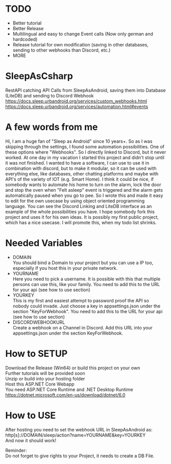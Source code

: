 # TODO
- Better tutorial
- Better Release
- Multilingual and easy to change Event calls (Now only german and hardcoded)
- Release tutorial for own modification (saving in other databases, sending to other webhooks than Discord, etc.)
- MORE

# SleepAsCsharp
RestAPI catching API Calls from SleepAsAndroid, saving them into Database (LiteDB) and sending to Discord Webhook \
https://docs.sleep.urbandroid.org/services/custom_webhooks.html \
https://docs.sleep.urbandroid.org/services/automation.html#events 

# A few words from me
Hi, I am a huge fan of "Sleep as Android" since 10 years+. So as I was skipping through the settings, I found some automation possibilities. One of these options where "Webhooks". So I directly linked to Discord, but it never worked. At one day in my vacation I started this project and didn't stop until it was not finished. I wanted to have a software, I can use to use it in combination with discord, but to make it modular, so it can be used with everything else, like databases, other chatting platforms and maybe with API's of the variety of IOT (e.g. Smart Home). I think it could be nice, if somebody wants to automate his home to turn on the alarm, lock the door and stop the oven when "Felt asleep" event is triggered and the alarm gets automatically paused when you go to pee. So I wrote this and made it easy to edit for the own usecase by using object oriented programming language. You can see the Discord Linking and LiteDB interface as an example of the whole possibilities you have. I hope somebody fork this project and uses it for his own ideas. It is possibly my first public project, which has a nice usecase. I will promote this, when my todo list shrinks.

# Needed Variables
- DOMAIN\
You should bind a Domain to your project but you can use a IP too, especially
if you host this in your private network.
- YOURNAME\
Here you need to pick a username. It is possible with this that multiple persons can use this, like your family.
You need to add this to the URL for your api (see how to use section)
- YOURKEY\
This is my first and easiest attempt to password proof the API so nobody could invade.
Just choose a key in appsettings.json under the section "KeyForWebhook".
You need to add this to the URL for your api (see how to use section)
- DISCORDWEBHOOKURL\
Create a webhook on a Channel in Discord. Add this URL into your appsettings.json under the section KeyForWebhook.

# How to SETUP
Download the Release (Win64) or build this project on your own \
Further tutorials will be provided soon \
Unzip or build into your hosting folder \
Host this ASP.NET Core Webapp \
You need ASP.NET Core Runtime and .NET Desktop Runtime \
https://dotnet.microsoft.com/en-us/download/dotnet/6.0 

# How to USE
After hosting you need to set the webhook URL in SleepAsAndroid as: 
http[s]://DOMAIN/sleep/action?name=YOURNAME&key=YOURKEY \
And now it should work! 

Reminder: \
Do not forget to give rights to your Project, it needs to create a DB File.
